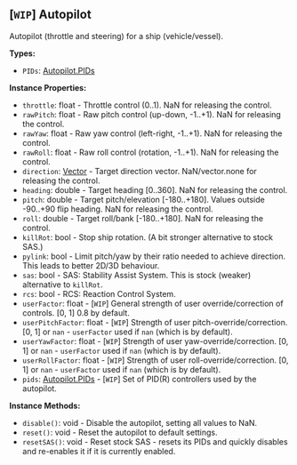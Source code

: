 ## \[`WIP`\] Autopilot

Autopilot (throttle and steering) for a ship (vehicle/vessel).


**Types:**
- `PIDs`: [Autopilot.PIDs](Autopilot.PIDs.md)

**Instance Properties:**
- `throttle`: float - Throttle control (0..1). NaN for releasing the control.
- `rawPitch`: float - Raw pitch control (up-down, -1..+1). NaN for releasing the control.
- `rawYaw`: float - Raw yaw control (left-right, -1..+1). NaN for releasing the control.
- `rawRoll`: float - Raw roll control (rotation, -1..+1). NaN for releasing the control.
- `direction`: [Vector](Vector.md) - Target direction vector. NaN/vector.none for releasing the control.
- `heading`: double - Target heading [0..360]. NaN for releasing the control.
- `pitch`: double - Target pitch/elevation [-180..+180]. Values outside -90..+90 flip heading. NaN for releasing the control.
- `roll`: double - Target roll/bank [-180..+180]. NaN for releasing the control.
- `killRot`: bool - Stop ship rotation. (A bit stronger alternative to stock SAS.)
- `pylink`: bool - Limit pitch/yaw by their ratio needed to achieve direction. This leads to better 2D/3D behaviour.
- `sas`: bool - SAS: Stability Assist System. This is stock (weaker) alternative to `killRot`.
- `rcs`: bool - RCS: Reaction Control System.
- `userFactor`: float - \[`WIP`\] General strength of user override/correction of controls. \[0, 1] 0.8 by default.
- `userPitchFactor`: float - \[`WIP`\] Strength of user pitch-override/correction. \[0, 1] or `nan` - `userFactor` used if `nan` (which is by default).
- `userYawFactor`: float - \[`WIP`\] Strength of user yaw-override/correction. \[0, 1] or `nan` - `userFactor` used if `nan` (which is by default).
- `userRollFactor`: float - \[`WIP`\] Strength of user roll-override/correction. \[0, 1] or `nan` - `userFactor` used if `nan` (which is by default).
- `pids`: [Autopilot.PIDs](Autopilot.PIDs.md) - \[`WIP`\] Set of PID(R) controllers used by the autopilot.

**Instance Methods:**
- `disable()`: void - Disable the autopilot, setting all values to NaN.
- `reset()`: void - Reset the autopilot to default settings.
- `resetSAS()`: void - Reset stock SAS - resets its PIDs and quickly disables and re-enables it if it is currently enabled.
